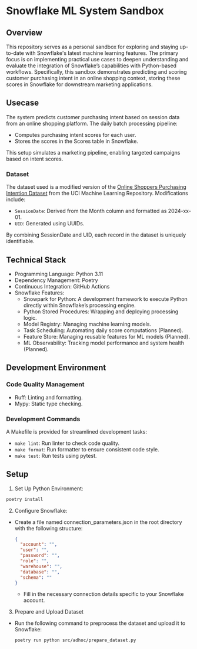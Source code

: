 # Snowflake ML System Sandbox

## Overview

This repository serves as a personal sandbox for exploring and staying up-to-date with Snowflake's latest machine learning features. The primary focus is on implementing practical use cases to deepen understanding and evaluate the integration of Snowflake’s capabilities with Python-based workflows. Specifically, this sandbox demonstrates predicting and scoring customer purchasing intent in an online shopping context, storing these scores in Snowflake for downstream marketing applications.

## Usecase

The system predicts customer purchasing intent based on session data from an online shopping platform. The daily batch processing pipeline:
- Computes purchasing intent scores for each user.
- Stores the scores in the Scores table in Snowflake.

This setup simulates a marketing pipeline, enabling targeted campaigns based on intent scores.

### Dataset
The dataset used is a modified version of the [Online Shoppers Purchasing Intention Dataset](https://archive.ics.uci.edu/dataset/468/online+shoppers+purchasing+intention+dataset) from the UCI Machine Learning Repository. Modifications include:
- `SessionDate`: Derived from the Month column and formatted as 2024-xx-01.
- `UID`: Generated using UUIDs.

By combining SessionDate and UID, each record in the dataset is uniquely identifiable. 

## Technical Stack

- Programming Language: Python 3.11
- Dependency Management: Poetry
- Continuous Integration: GitHub Actions
- Snowflake Features:
    - Snowpark for Python: A development framework to execute Python directly within Snowflake’s processing engine. 
    - Python Stored Procedures: Wrapping and deploying processing logic.
    - Model Registry: Managing machine learning models.
    - Task Scheduling: Automating daily score computations (Planned).
    - Feature Store: Managing reusable features for ML models (Planned).
    - ML Observability: Tracking model performance and system health (Planned).

## Development Environment

### Code Quality Management
- Ruff: Linting and formatting.
- Mypy: Static type checking.

### Development Commands

A Makefile is provided for streamlined development tasks:
- `make lint`: Run linter to check code quality.
- `make format`: Run formatter to ensure consistent code style.
- `make test`: Run tests using pytest.



## Setup

1. Set Up Python Environment:
```bash
poetry install
```

2. Configure Snowflake:
- Create a file named connection_parameters.json in the root directory with the following structure:
  ```json
  {
    "account": "",
    "user": "",
    "password": "",
    "role": "",
    "warehouse": "",
    "database": "",
    "schema": ""
  }
  ```
  - Fill in the necessary connection details specific to your Snowflake account.

3. Prepare and Upload Dataset
- Run the following command to preprocess the dataset and upload it to Snowflake:
  ```bash
  poetry run python src/adhoc/prepare_dataset.py
  ```
